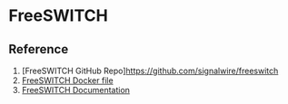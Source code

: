 # FreeSWITCH

## Reference

1. [FreeSWITCH GitHub Repo]https://github.com/signalwire/freeswitch
2. [FreeSWITCH Docker file](https://github.com/signalwire/freeswitch/blob/master/docker/examples/Debian11/Dockerfile)
3. [FreeSWITCH Documentation](https://developer.signalwire.com/freeswitch/)
